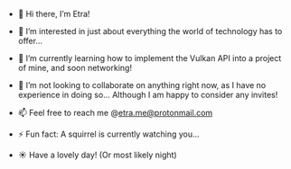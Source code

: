 
- 👋 Hi there, I’m Etra!
   
- 👀 I’m interested in just about everything the world of technology has to offer...
  
- 🌱 I’m currently learning how to implement the Vulkan API into a project of mine, and soon networking!  

- 💞️ I’m not looking to collaborate on anything right now, as I have no experience in doing so...  Although I am happy to consider any invites!
  
- 📫 Feel free to reach me @etra.me@protonmail.com

- ⚡ Fun fact: A squirrel is currently watching you...

- ☀️ Have a lovely day! (Or most likely night)

<!---
Etra-00/Etra-00 is a ✨ special ✨ repository because its `README.md` (this file) appears on your GitHub profile.
You can click the Preview link to take a look at your changes.
--->
